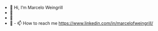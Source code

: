 - 👋 Hi, I’m Marcelo Weingrill
- 👀
- 🌱
- 💞️ - 📫 How to reach me https://www.linkedin.com/in/marcelofweingrill/

<!---
martecknico/martecknico is a ✨ special ✨ repository because its `README.md` (this file) appears on your GitHub profile.
You can click the Preview link to take a look at your changes.
--->
